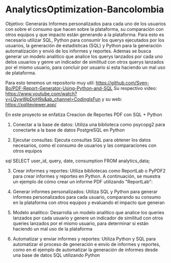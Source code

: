 # AnalyticsOptimization-Bancolombia


Objetivo: 
Generarás Informes personalizados para cada uno de los usuarios con sobre el consumo que hacen sobre la plataforma, su comparación con otros equipos y que impacto están generando a la 
plataforma. Para esto es necesario utilizar SQL, Python para consumir los querys ejecutados por los usuarios, la generación de estadísticas (SQL) y Python para la generación automatización y envió de los informes y reportes. Ademas se busca generar un modelo analitico que analice los querys lanzados por cada uno delos usuarios y genre un indicador de similitud con otros querys lanzados por el mismo usuario, para concluir por usuario si esta haciendo un mal uso de plataforma.


Para esto tenemos un repositorio muy util: https://github.com/Sven-Bo/PDF-Report-Generator-Using-Python-and-SQL
Su respectivo video: https://www.youtube.com/watch?v=LQywWpDoH9s&ab_channel=CodingIsFun
y su web: https://sqliteviewer.app/

En este proyecto se enfatiza Creacion de Reportes PDF con SQL + Python



1. Conectar a la base de datos: Utiliza una biblioteca como psycopg2 para conectarte a la base de datos PostgreSQL en Python

2. Ejecutar consultas: Ejecuta consultas SQL para obtener los datos necesarios, como el consumo de usuarios y las comparaciones con otros equipos

sql
SELECT user_id, query, date, consumption
FROM analytics_data;

3. Crear informes y reportes: Utiliza bibliotecas como ReportLab o PyPDF2 para crear informes y reportes en Python.
A continuación, se muestra un ejemplo de cómo crear un informe PDF utilizando "ReportLab":


4. Generar informes personalizados: Utiliza SQL y Python para generar informes personalizados para cada usuario, comparando su consumo en la plataforma con otros equipos y evaluando el impacto que generan

 
5. Modelo analítico: Desarrolla un modelo analítico que analice los queries lanzados por cada usuario y genere un indicador de similitud con otros queries lanzados por el mismo usuario, para determinar si están haciendo un mal uso de la plataforma


6. Automatizar y enviar informes y reportes: Utiliza Python y SQL para automatizar el proceso de generación e envío de informes y reportes, como en el ejemplo de automatizar la generación de informes desde una base de datos SQL utilizando Python

